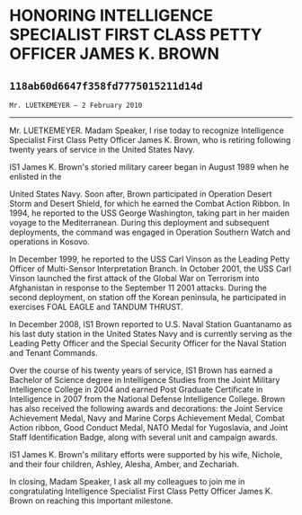 # HONORING INTELLIGENCE SPECIALIST FIRST CLASS PETTY OFFICER JAMES K.  BROWN
## `118ab60d6647f358fd7775015211d14d`
`Mr. LUETKEMEYER — 2 February 2010`

---


Mr. LUETKEMEYER. Madam Speaker, I rise today to recognize 
Intelligence Specialist First Class Petty Officer James K. Brown, who 
is retiring following twenty years of service in the United States 
Navy.

IS1 James K. Brown's storied military career began in August 1989 
when he enlisted in the


United States Navy. Soon after, Brown participated in Operation Desert 
Storm and Desert Shield, for which he earned the Combat Action Ribbon. 
In 1994, he reported to the USS George Washington, taking part in her 
maiden voyage to the Mediterranean. During this deployment and 
subsequent deployments, the command was engaged in Operation Southern 
Watch and operations in Kosovo.

In December 1999, he reported to the USS Carl Vinson as the Leading 
Petty Officer of Multi-Sensor Interpretation Branch. In October 2001, 
the USS Carl Vinson launched the first attack of the Global War on 
Terrorism into Afghanistan in response to the September 11 2001 
attacks. During the second deployment, on station off the Korean 
peninsula, he participated in exercises FOAL EAGLE and TANDUM THRUST.

In December 2008, IS1 Brown reported to U.S. Naval Station Guantanamo 
as his last duty station in the United States Navy and is currently 
serving as the Leading Petty Officer and the Special Security Officer 
for the Naval Station and Tenant Commands.

Over the course of his twenty years of service, IS1 Brown has earned 
a Bachelor of Science degree in Intelligence Studies from the Joint 
Military Intelligence College in 2004 and earned Post Graduate 
Certificate in Intelligence in 2007 from the National Defense 
Intelligence College. Brown has also received the following awards and 
decorations: the Joint Service Achievement Medal, Navy and Marine Corps 
Achievement Medal, Combat Action ribbon, Good Conduct Medal, NATO Medal 
for Yugoslavia, and Joint Staff Identification Badge, along with 
several unit and campaign awards.

IS1 James K. Brown's military efforts were supported by his wife, 
Nichole, and their four children, Ashley, Alesha, Amber, and Zechariah.

In closing, Madam Speaker, I ask all my colleagues to join me in 
congratulating Intelligence Specialist First Class Petty Officer James 
K. Brown on reaching this important milestone.
